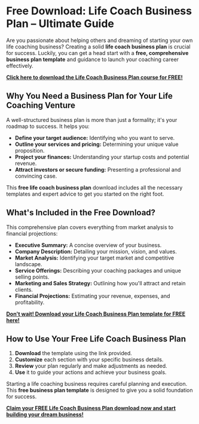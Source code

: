 # Free Download: Life Coach Business Plan – Ultimate Guide

Are you passionate about helping others and dreaming of starting your own life coaching business? Creating a solid **life coach business plan** is crucial for success. Luckily, you can get a head start with a **free, comprehensive business plan template** and guidance to launch your coaching career effectively.

[**Click here to download the Life Coach Business Plan course for FREE!**](https://udemywork.com/life-coach-business-plan)

## Why You Need a Business Plan for Your Life Coaching Venture

A well-structured business plan is more than just a formality; it's your roadmap to success. It helps you:

*   **Define your target audience:** Identifying who you want to serve.
*   **Outline your services and pricing:** Determining your unique value proposition.
*   **Project your finances:** Understanding your startup costs and potential revenue.
*   **Attract investors or secure funding:** Presenting a professional and convincing case.

This **free life coach business plan** download includes all the necessary templates and expert advice to get you started on the right foot.

## What's Included in the Free Download?

This comprehensive plan covers everything from market analysis to financial projections:

*   **Executive Summary:** A concise overview of your business.
*   **Company Description:** Detailing your mission, vision, and values.
*   **Market Analysis:** Identifying your target market and competitive landscape.
*   **Service Offerings:** Describing your coaching packages and unique selling points.
*   **Marketing and Sales Strategy:** Outlining how you'll attract and retain clients.
*   **Financial Projections:** Estimating your revenue, expenses, and profitability.

[**Don't wait! Download your Life Coach Business Plan template for FREE here!**](https://udemywork.com/life-coach-business-plan)

## How to Use Your Free Life Coach Business Plan

1.  **Download** the template using the link provided.
2.  **Customize** each section with your specific business details.
3.  **Review** your plan regularly and make adjustments as needed.
4.  **Use** it to guide your actions and achieve your business goals.

Starting a life coaching business requires careful planning and execution. This **free business plan template** is designed to give you a solid foundation for success.

[**Claim your FREE Life Coach Business Plan download now and start building your dream business!**](https://udemywork.com/life-coach-business-plan)
